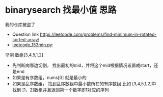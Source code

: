 # binarysearch 找最小值 思路  
 我的仓库被盗了
* Question link  https://leetcode.com/problems/find-minimum-in-rotated-sorted-array/
* [leetcode_153min.py](./leetcode_153min.py):

举例 数组[3,4,5,1,2] 
* 先判断向哪边切割， 找出最初的mid，并将这个mid根据情况设置成start，还是end
* 如果是有序数组，nums[0] 就是最小的
* 如果是乱序数组， 找到乱序数组中最小数所在的有序数组 比如 [3,4,5,1,2]中找到 [1，2]数组并且返回第一个数字即1对应的序列  